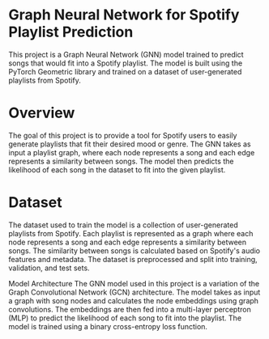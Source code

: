 # Graph Neural Network for Spotify Playlist Prediction
This project is a Graph Neural Network (GNN) model trained to predict songs that would fit into a Spotify playlist. The model is built using the PyTorch Geometric library and trained on a dataset of user-generated playlists from Spotify.

# Overview
The goal of this project is to provide a tool for Spotify users to easily generate playlists that fit their desired mood or genre. The GNN takes as input a playlist graph, where each node represents a song and each edge represents a similarity between songs. The model then predicts the likelihood of each song in the dataset to fit into the given playlist.

# Dataset
The dataset used to train the model is a collection of user-generated playlists from Spotify. Each playlist is represented as a graph where each node represents a song and each edge represents a similarity between songs. The similarity between songs is calculated based on Spotify's audio features and metadata. The dataset is preprocessed and split into training, validation, and test sets.

Model Architecture
The GNN model used in this project is a variation of the Graph Convolutional Network (GCN) architecture. The model takes as input a graph with song nodes and calculates the node embeddings using graph convolutions. The embeddings are then fed into a multi-layer perceptron (MLP) to predict the likelihood of each song to fit into the playlist. The model is trained using a binary cross-entropy loss function.

